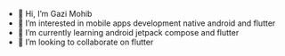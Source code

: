 - 👋 Hi, I’m Gazi Mohib
- 👀 I’m interested in mobile apps development native android and flutter
- 🌱 I’m currently learning android jetpack compose and flutter
- 💞️ I’m looking to collaborate on flutter

<!---
muhib349/muhib349 is a ✨ special ✨ repository because its `README.md` (this file) appears on your GitHub profile.
You can click the Preview link to take a look at your changes.
--->
